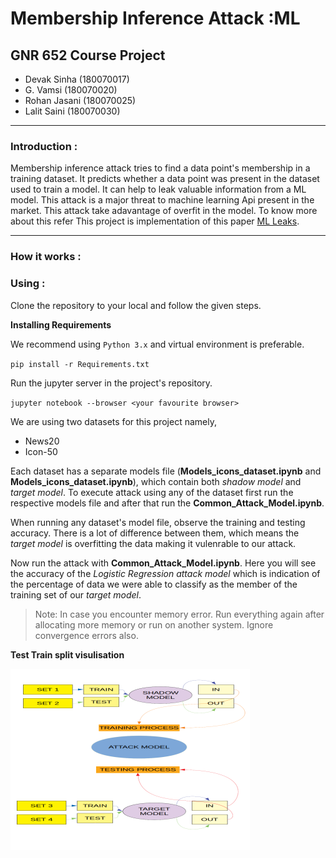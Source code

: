 # Membership Inference Attack :ML
## GNR 652 Course Project
- Devak Sinha (180070017)
- G. Vamsi (180070020)
- Rohan Jasani (180070025)
- Lalit Saini (180070030)
---
### Introduction :
Membership inference attack tries to find a data point's membership in a training dataset. 
It predicts whether a data point was present in the dataset used to train a model. It can help to leak valuable information
from a ML model. This attack is a major threat to machine learning Api present in the market. This attack take adavantage of
overfit in the model. To know more about this refer 
This project is implementation of this paper [ML Leaks](https://arxiv.org/pdf/1806.01246.pdf).

---
### How it works :

### Using :
Clone the repository to your local and follow the given steps.

**Installing Requirements**

We recommend using `Python 3.x` and virtual environment is preferable.

`pip install -r Requirements.txt`

Run the jupyter server in the project's repository.

`jupyter notebook --browser <your favourite browser>`

We are using two datasets for this project namely,

- News20
- Icon-50

Each dataset has a separate models file (**Models_icons_dataset.ipynb** and **Models_icons_dataset.ipynb**), which contain both *shadow model* and *target model*. To execute attack using any of the dataset first run the respective models file and after that run the **Common_Attack_Model.ipynb**.

When running any dataset's model file, observe the training and testing accuracy. There is a lot of difference between them, which means the *target model* is overfitting the data making it vulenrable to our attack.

Now run the attack with **Common_Attack_Model.ipynb**. Here you will see the accuracy of the *Logistic Regression attack model* which is indication of the percentage of data we were able to classify as the member of the training set of our *target model*.

> Note: In case you encounter memory error. Run everything again after allocating more memory or run on another system. Ignore convergence errors also.

**Test Train split visulisation**

![Visualisation](datasets.png)
